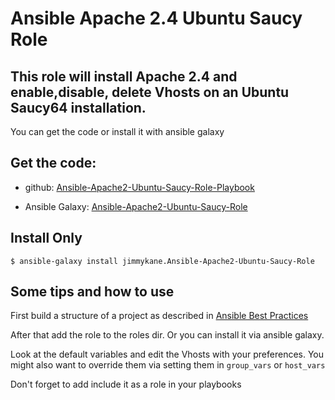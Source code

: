 Ansible Apache 2.4 Ubuntu Saucy Role
========================================

This role will install Apache 2.4 and enable,disable, delete Vhosts on an Ubuntu Saucy64 installation.
------------------------------------------------------------------------------------------------------

You can get the code or install it with ansible galaxy

Get the code:
-------------

- github: [Ansible-Apache2-Ubuntu-Saucy-Role-Playbook](https://github.com/jimmykane/Ansible-Apache2-Ubuntu-Saucy-Role-Playbook)

- Ansible Galaxy: [Ansible-Apache2-Ubuntu-Saucy-Role](https://galaxy.ansible.com/list#/roles/355)

Install Only
----------
```$ ansible-galaxy install jimmykane.Ansible-Apache2-Ubuntu-Saucy-Role```

Some tips and how to use
------------------------

First build a structure of a project as described in [Ansible Best Practices](http://docs.ansible.com/playbooks_best_practices.html)

After that add the role to the roles dir. Or you can install it via ansible galaxy.

Look at the default variables and edit the Vhosts with your preferences.
You might also want to override them via setting them in ```group_vars``` or ```host_vars```


Don't forget to add include it as a role in your playbooks
